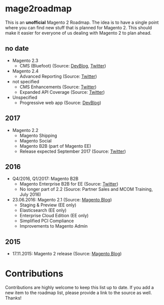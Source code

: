 # mage2roadmap
This is an **unofficial** Magento 2 Roadmap.
The idea is to have a single point where you can find new stuff that is planned for Magento 2. This should make it easier for everyone of us dealing with Magento 2 to plan ahead.

## no date
* Magento 2.3
  * CMS (Bluefoot) (Source: [DevBlog](https://community.magento.com/t5/Magento-DevBlog/Bluefoot-Integration-Vision/ba-p/66943), [Twitter](https://twitter.com/drlrdsen/status/720934709820334081))
* Magento 2.4
  * Advanced Reporting (Source: [Twitter](https://twitter.com/drlrdsen/status/720934709820334081))
* not specified
  * CMS Enhancements (Source: [Twitter](https://twitter.com/rescueAnn/status/791919854743871488))
  * Expanded API Coverage (Source: [Twitter](https://twitter.com/rescueAnn/status/791919854743871488))
* Unspecified
  * Progressive web app (Source: [DevBlog](https://community.magento.com/t5/Magento-DevBlog/Introducing-Magento-PWA-Studio/ba-p/74636))
  
## 2017

* Magento 2.2
  * Magento Shipping
  * Magento Social
  * Magento B2B (part of Magento EE)
  * Release expected September 2017 (Source: [Twitter](https://twitter.com/rescueAnn/status/866581023957581825))

## 2016
* Q4/2016, Q1/2017: Magento B2B
  * Magento Enterprise B2B for EE (Source: [Twitter](https://twitter.com/sherrierohde/status/720301116911525888))
  * No longer part of 2.2 (Source: Partner Sales and MCOM Training, July 2016)
* 23.06.2016: Magento 2.1 (Source: [Magento Blog](https://magento.com/blog/magento-news/magento-enterprise-edition-21-unleashes-power-marketers-and-merchandisers))
  * Staging & Preview (EE only)
  * Elasticsearch (EE only)
  * Enterprise Cloud Edition (EE only)
  * Simplified PCI Compliance
  * Improvements to Magento Admin

## 2015
* 17.11.2015: Magento 2 release (Source: [Magento Blog](https://magento.com/blog/magento-news/new-era-commerce-innovation))

# Contributions
Contributions are highly welcome to keep this list up to date.
If you add a new item to the roadmap list, please provide a link to the source as well. Thanks!
